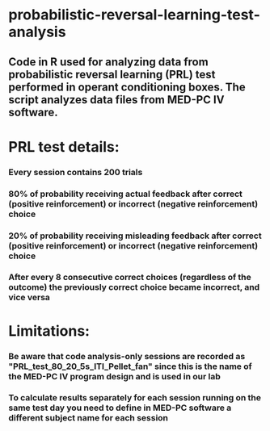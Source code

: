 # probabilistic-reversal-learning-test-analysis
## Code in R used for analyzing data from probabilistic reversal learning (PRL) test performed in operant conditioning boxes. The script analyzes data files from MED-PC IV software.

# PRL test details:
### Every session contains 200 trials
### 80% of probability receiving actual feedback after correct (positive reinforcement) or incorrect (negative reinforcement) choice
### 20% of probability receiving misleading feedback after correct (positive reinforcement) or incorrect (negative reinforcement) choice
### After every 8 consecutive correct choices (regardless of the outcome) the previously correct choice became incorrect, and vice versa

# Limitations:
### Be aware that code analysis-only sessions are recorded as "PRL_test_80_20_5s_ITI_Pellet_fan" since this is the name of the MED-PC IV program design and is used in our lab
### To calculate results separately for each session running on the same test day you need to define in MED-PC software a different subject name for each session
